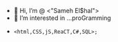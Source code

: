 - 👋 Hi, I’m @ <"Sameh El$hal">
- 👀 I’m interested in ...proGramming
-     <html,CSS,jS,ReaCT,C#,SQL>;
